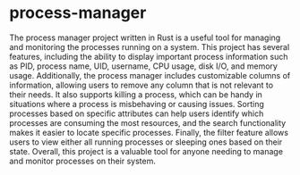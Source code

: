 # process-manager
The process manager project written in Rust is a useful tool for managing and monitoring the processes running on a system. 
This project has several features, including the ability to display important process information such as PID, process name, UID, username, CPU usage, disk I/O, and memory usage.
Additionally, the process manager includes customizable columns of information, allowing users to remove any column that is not relevant to their needs. 
It also supports killing a process, which can be handy in situations where a process is misbehaving or causing issues. 
Sorting processes based on specific attributes can help users identify which processes are consuming the most resources, and the search functionality makes it easier to locate specific processes. 
Finally, the filter feature allows users to view either all running processes or sleeping ones based on their state. 
Overall, this project is a valuable tool for anyone needing to manage and monitor processes on their system.
